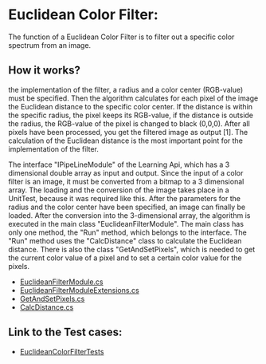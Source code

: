 Euclidean Color Filter:
===================


The function of a Euclidean Color Filter is to filter out a specific color spectrum from an image.

## How it works?

the implementation of the filter, a radius and a color center (RGB-value) must be specified. Then the algorithm calculates for each pixel of the image the Euclidean distance to the specific color center. If the distance is within the specific radius, the pixel keeps its RGB-value, if the distance is outside the radius, the RGB-value of the pixel is changed to black (0,0,0). After all pixels have been processed, you get the filtered image as output [1]. The calculation of the Euclidean distance is the most important point for the implementation of the filter.

The interface "IPipeLineModule" of the Learning Api, which has a 3 dimensional double array as input and output. Since the input of a color filter is an image, it must be converted from a bitmap to a 3 dimensional array. The loading and the conversion of the image takes place in a UnitTest, because it was required like this. After the parameters for the radius and the color center have been specified, an image can finally be loaded. After the conversion into the 3-dimensional array, the algorithm is executed in the main class "EuclideanFilterModule". The main class has only one method, the "Run" method, which belongs to the interface. The "Run" method uses the "CalcDistance" class to calculate the Euclidean distance. There is also the class "GetAndSetPixels", which is needed to get the current color value of a pixel and to set a certain color value for the pixels.

- [EuclideanFilterModule.cs](https://github.com/UniversityOfAppliedSciencesFrankfurt/LearningApi/blob/Deepali_EclideanFilter/LearningApi/EuclideanColorFilter/EuclideanFilter/EuclideanFilterModule.cs)
- [EuclideanFilterModuleExtensions.cs](https://github.com/UniversityOfAppliedSciencesFrankfurt/LearningApi/blob/Deepali_EclideanFilter/LearningApi/EuclideanColorFilter/EuclideanFilter/EuclideanFilterModuleExtensions.cs) 
- [GetAndSetPixels.cs](https://github.com/UniversityOfAppliedSciencesFrankfurt/LearningApi/blob/Deepali_EclideanFilter/LearningApi/EuclideanColorFilter/EuclideanFilter/GetAndSetPixels.cs)
- [CalcDistance.cs](https://github.com/UniversityOfAppliedSciencesFrankfurt/LearningApi/blob/Deepali_EclideanFilter/LearningApi/EuclideanColorFilter/EuclideanFilter/CalcDistance.cs)

## Link to the Test cases:

- [EuclideanColorFilterTests](https://github.com/UniversityOfAppliedSciencesFrankfurt/LearningApi/tree/Deepali_EclideanFilter/LearningApi/EuclideanColorFilter/EuclideanColorFilterTests)

